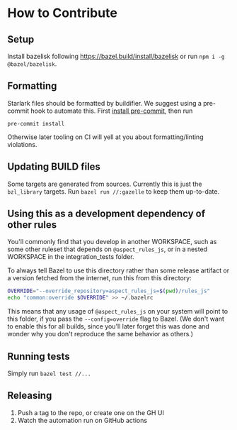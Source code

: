 # How to Contribute

## Setup

Install bazelisk following https://bazel.build/install/bazelisk
or run `npm i -g @bazel/bazelisk`.

## Formatting

Starlark files should be formatted by buildifier.
We suggest using a pre-commit hook to automate this.
First [install pre-commit](https://pre-commit.com/#installation),
then run

```shell
pre-commit install
```

Otherwise later tooling on CI will yell at you about formatting/linting violations.

## Updating BUILD files

Some targets are generated from sources.
Currently this is just the `bzl_library` targets.
Run `bazel run //:gazelle` to keep them up-to-date.

## Using this as a development dependency of other rules

You'll commonly find that you develop in another WORKSPACE, such as
some other ruleset that depends on `@aspect_rules_js`, or in a nested
WORKSPACE in the integration_tests folder.

To always tell Bazel to use this directory rather than some release
artifact or a version fetched from the internet, run this from this
directory:

```sh
OVERRIDE="--override_repository=aspect_rules_js=$(pwd)/rules_js"
echo "common:override $OVERRIDE" >> ~/.bazelrc
```

This means that any usage of `@aspect_rules_js` on your system will point to this folder, if you
pass the `--config=override` flag to Bazel.
(We don't want to enable this for all builds, since you'll later forget this was done and wonder
why you don't reproduce the same behavior as others.)

## Running tests

Simply run `bazel test //...`

## Releasing

1. Push a tag to the repo, or create one on the GH UI
1. Watch the automation run on GitHub actions
